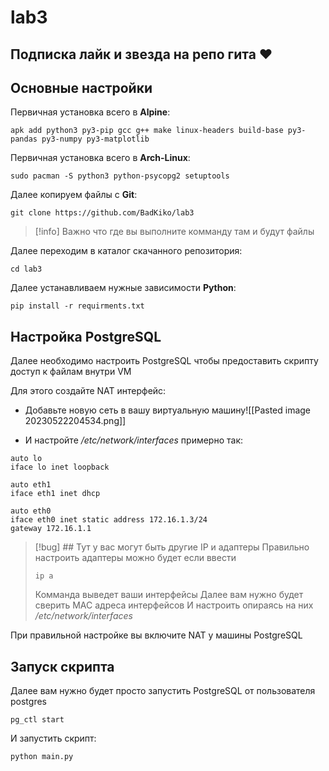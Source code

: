 # lab3
## Подписка лайк и звезда на репо гита ♥
## Основные настройки

Первичная установка всего в **Alpine**:
```
apk add python3 py3-pip gcc g++ make linux-headers build-base py3-pandas py3-numpy py3-matplotlib
```
Первичная установка всего в **Arch-Linux**:
```
sudo pacman -S python3 python-psycopg2 setuptools
```

Далее копируем файлы с **Git**:

```
git clone https://github.com/BadKiko/lab3
```
>[!info] Важно что где вы выполните комманду там и будут файлы

Далее переходим в каталог скачанного репозитория:

```
cd lab3
```

Далее устанавливаем нужные зависимости **Python**:

```
pip install -r requirments.txt
```

## Настройка PostgreSQL

Далее необходимо настроить PostgreSQL чтобы предоставить скрипту доступ к файлам внутри VM

Для этого создайте NAT интерфейс:

- Добавьте новую сеть в вашу виртуальную машину![[Pasted image 20230522204534.png]]

- И настройте */etc/network/interfaces* примерно так:
```
auto lo 
iface lo inet loopback

auto eth1
iface eth1 inet dhcp

auto eth0
iface eth0 inet static address 172.16.1.3/24
gateway 172.16.1.1
```
>[!bug] ## Тут у вас могут быть другие IP и адаптеры
>Правильно настроить адаптеры можно будет если ввести 
> ```
> ip a
> ```
> Комманда выведет ваши интерфейсы
> Далее вам нужно будет сверить MAC адреса интерфейсов
> И настроить опираясь на них */etc/network/interfaces*

При правильной настройке вы включите NAT у машины PostgreSQL

## Запуск скрипта

Далее вам нужно будет просто запустить PostgreSQL от пользователя postgres
```
pg_ctl start
```

И запустить скрипт:
```
python main.py
```

